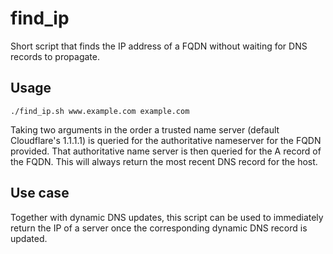 # find_ip
Short script that finds the IP address of a FQDN without waiting for DNS records to propagate.


## Usage

```
./find_ip.sh www.example.com example.com
```

Taking two arguments in the order <FQDN> <root domain> a trusted name server (default Cloudflare's 1.1.1.1) is queried for the authoritative nameserver for the FQDN provided. That authoritative name server is then queried for the A record of the FQDN. This will always return the most recent DNS record for the host.
  
## Use case

  Together with dynamic DNS updates, this script can be used to immediately return the IP of a server once the corresponding dynamic DNS record is updated.
